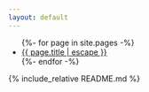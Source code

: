```yaml
---
layout: default
---
```


<ul class="post-list">
  {%- for page in site.pages -%}
  <li>
    <a class="post-link" href="{{ page.url | relative_url }}">
      {{ page.title | escape }}
    </a>
  </li>
  {%- endfor -%}
</ul>

{% include_relative README.md %}
